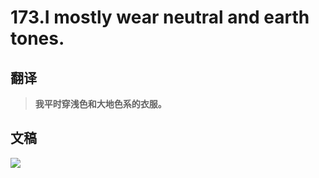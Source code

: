 # 173.I mostly wear neutral and earth tones.

## 翻译

> **我平时穿浅色和大地色系的衣服。**

## 文稿

![](https://cdn.jsdelivr.net/gh/imtianx/speaking180/img/173.jpg)

